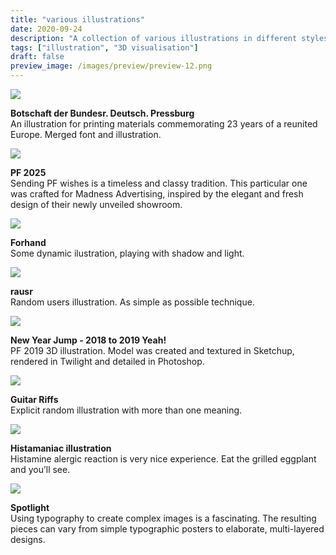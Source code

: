 ```yaml
---
title: "various illustrations"
date: 2020-09-24
description: "A collection of various illustrations in different styles and techniques."
tags: ["illustration", "3D visualisation"]
draft: false
preview_image: /images/preview/preview-12.png
---
```




<div class="col-adapt-single col">


<div class="row-adapt-double row" style="margin: 0 !important;">
<div class="col mr-2" style="padding: 0 !important;">
<img class="my-2" src="/images/various-illustrations/content-various-illustrations-7.png">
<p><strong>Botschaft der Bundesr. Deutsch. Pressburg</strong><br>
An illustration for printing materials commemorating 23 years of a reunited Europe. Merged font and illustration.
</p>
</div>
<div class="col ml-2" style="padding: 0 !important;">
<img class="my-2" src="/images/various-illustrations/content-various-illustrations-8.png">
<p><strong>PF 2025</strong><br>
Sending PF wishes is a timeless and classy tradition. This particular one was crafted for Madness Advertising, inspired by the elegant and fresh design of their newly unveiled showroom.
</p>
</div>
</div>

<div class="row-adapt-double row" style="margin: 0 !important;">
<div class="col mr-2" style="padding: 0 !important;">
<img class="my-2" src="/images/various-illustrations/content-various-illustrations-1.png">
<p><strong>Forhand</strong><br>
Some dynamic ilustration, playing with shadow and light.
</p>
</div>
<div class="col ml-2" style="padding: 0 !important;">
<img class="my-2" src="/images/various-illustrations/content-various-illustrations-2.png">
<p><strong>rausr</strong><br>
Random users illustration. As simple as possible technique.
</p>
</div>
</div>

<div class="row-adapt-double row" style="margin: 0 !important;">
<div class="col mr-2" style="padding: 0 !important;">
<img class="my-2" src="/images/various-illustrations/content-various-illustrations-3.jpg">
<p><strong>New Year Jump - 2018 to 2019 Yeah!</strong><br>
PF 2019 3D illustration. Model was created and textured in Sketchup, rendered in Twilight and detailed in Photoshop.
</p>
</div>
<div class="col ml-2" style="padding: 0 !important;">
<img class="my-2" src="/images/various-illustrations/content-various-illustrations-4.png">
<p><strong>Guitar Riffs</strong><br>
Explicit random illustration with more than one meaning.
</p>
</div>
</div>

<div class="row-adapt-double row" style="margin: 0 !important;">
<div class="col mr-2" style="padding: 0 !important;">
<img class="my-2" src="/images/various-illustrations/content-various-illustrations-5.png">
<p><strong>Histamaniac illustration</strong><br>
Histamine alergic reaction is very nice experience. Eat the grilled eggplant and you’ll see.
</p>
</div>
<div class="col ml-2" style="padding: 0 !important;">
<img class="my-2" src="/images/various-illustrations/content-various-illustrations-6.png">
<p><strong>Spotlight</strong><br>
Using typography to create complex images is a fascinating. The resulting pieces can vary from simple typographic posters to elaborate, multi-layered designs.
</p>
</div>
</div>


</div>


